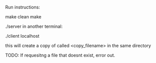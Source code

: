 Run instructions:

make clean
make


./server
in another terminal:

./client localhost <filename>


this will create a copy of <filename> called <copy_filename> in the same directory

TODO:
	If requesitng a file that doesnt exist, error out.

